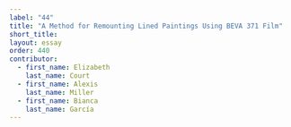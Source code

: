 ```yaml
---
label: "44"
title: "A Method for Remounting Lined Paintings Using BEVA 371 Film"
short_title:
layout: essay
order: 440
contributor:
  - first_name: Elizabeth
    last_name: Court
  - first_name: Alexis
    last_name: Miller
  - first_name: Bianca
    last_name: García
---
```

